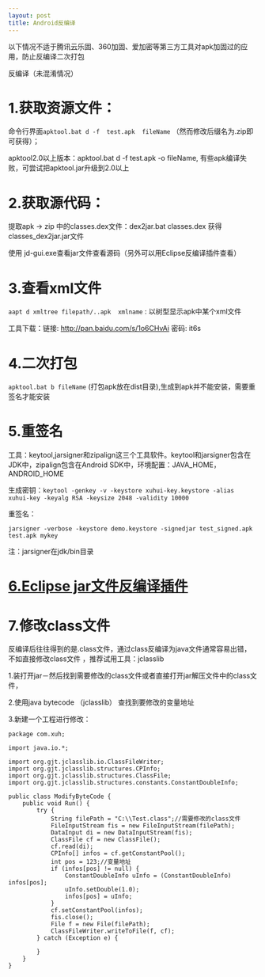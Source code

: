 ```yaml
---
layout: post
title: Android反编译
---
```


以下情况不适于腾讯云乐固、360加固、爱加密等第三方工具对apk加固过的应用，防止反编译二次打包

反编译（未混淆情况）

# 1.获取资源文件： #

命令行界面`apktool.bat d -f  test.apk  fileName`  （然而修改后缀名为.zip即可获得）；

apktool2.0以上版本：apktool.bat d -f  test.apk -o fileName, 有些apk编译失败，可尝试把apktool.jar升级到2.0以上

# 2.获取源代码： #

提取apk -> zip 中的classes.dex文件：dex2jar.bat   classes.dex 获得classes_dex2jar.jar文件

使用 jd-gui.exe查看jar文件查看源码（另外可以用Eclipse反编译插件查看）

# 3.查看xml文件 #

`aapt d xmltree filepath/..apk  xmlname` :  以树型显示apk中某个xml文件

工具下载：链接: http://pan.baidu.com/s/1o6CHvAi 密码: it6s

# 4.二次打包 #

`apktool.bat b fileName` (打包apk放在dist目录),生成到apk并不能安装，需要重签名才能安装

# 5.重签名 #

工具：keytool,jarsigner和zipalign这三个工具软件。keytool和jarsigner包含在JDK中，zipalign包含在Android SDK中，环境配置：JAVA_HOME，ANDROID_HOME

生成密钥：`keytool -genkey -v -keystore xuhui-key.keystore -alias xuhui-key -keyalg RSA -keysize 2048 -validity 10000`

重签名：


    jarsigner -verbose -keystore demo.keystore -signedjar test_signed.apk test.apk mykey
 

注：jarsigner在jdk/bin目录

# [6.Eclipse jar文件反编译插件](https://bbs.csdn.net/topics/390263414) #

# 7.修改class文件 #

反编译后往往得到的是.class文件，通过class反编译为java文件通常容易出错，不如直接修改class文件 ，推荐试用工具：jclasslib

1.装打开jar－然后找到需要修改的class文件或者直接打开jar解压文件中的class文件，

2.使用java bytecode （jclasslib） 查找到要修改的变量地址

3.新建一个工程进行修改：

	package com.xuh;
	 
	import java.io.*;
	 
	import org.gjt.jclasslib.io.ClassFileWriter;
	import org.gjt.jclasslib.structures.CPInfo;
	import org.gjt.jclasslib.structures.ClassFile;
	import org.gjt.jclasslib.structures.constants.ConstantDoubleInfo;
	 
	public class ModifyByteCode {
	    public void Run() {
	        try {
	            String filePath = "C:\\Test.class";//需要修改的class文件
	            FileInputStream fis = new FileInputStream(filePath);
	            DataInput di = new DataInputStream(fis);
	            ClassFile cf = new ClassFile();
	            cf.read(di);
	            CPInfo[] infos = cf.getConstantPool();
	            int pos = 123;//变量地址
	            if (infos[pos] != null) {
	                ConstantDoubleInfo uInfo = (ConstantDoubleInfo) infos[pos];
	                uInfo.setDouble(1.0);
	                infos[pos] = uInfo;
	            }
	            cf.setConstantPool(infos);
	            fis.close();
	            File f = new File(filePath);
	            ClassFileWriter.writeToFile(f, cf);
	        } catch (Exception e) {
	 
	        }
	    }
	}

